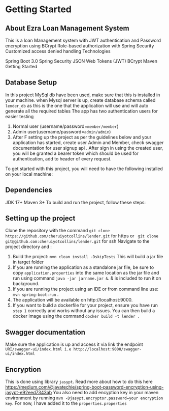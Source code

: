 # Getting Started


## About Ezra Loan Management System 
This is a loan Management system with JWT authentication and Password encryption using BCrypt Role-based authorization with Spring Security Customized access denied handling Technologies

Spring Boot 3.0 Spring Security JSON Web Tokens (JWT) BCrypt Maven Getting Started
## Database Setup
In this project MySql db have been used, make sure that this is installed in your machine.
when Mysql server is up, create database schema called `lender_db` as this is the one that the application will use and will auto generate all the required tables
The app has two authentication users for easier testing
1. Normal user (username/password=```member/member```)
2. Admin user(username/password=```admin/admin```) 
3. After F setting up the project as per the  guidelines below and your application has started, create user Admin and Member, check swagger documentation for user signup api .
 After sign in using the created user, you will be granted a bearer token which should be used for authentication, add to header of every request.

To get started with this project, you will need to have the following installed on your local machine:

## Dependencies
JDK 17+ Maven 3+ To build and run the project, follow these steps:

## Setting up the project
Clone the repository with the command `git clone https://github.com/cheruiyotcollins/lender.git` for https or ` git clone git@github.com:cheruiyotcollins/lender.git` for ssh
Navigate to the project directory and :
1. Build the project: `mvn clean install -DskipTests` This will build a jar file in target folder
2. If you are running the application as a standalone jar file, be sure to copy `application.properties` into the same location as the jar file and run using command `java -jar jarname.jar &`. & is included to run it on background.
3. If you are running the project using an IDE or from command line use: `mvn spring-boot:run` .
4. The application will be available on http://localhost:9000.
5. If you want to build a dockerfile for your project, ensure you have run `step 1` correctly and works without any issues. You can then build a docker image using the command `docker build -t lender .`

## Swagger documentation
Make sure the application is up and access it via link the endpoint `URI/swagger-ui/index.html i.e http://localhost:9000/swagger-ui/index.html`

## Encryption
This is done using library ```jasypt```. Read more about how to do this here https://medium.com/@javatechie/spring-boot-password-encryption-using-jasypt-e92eed7343ab
You also need to add encyption key in your maven environment by running `mvn -Djasypt.encryptor.password=your encryption key`. For now, I have added it to the ```properties.properties```
